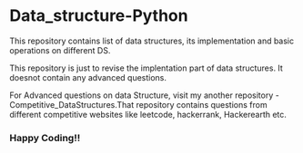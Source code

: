 # Data_structure-Python

This repository contains list of data structures, its implementation and basic operations on different DS.

This repository is just to revise the implentation part of data structures. It doesnot contain any advanced questions.

For Advanced questions on data Structure, visit my another repository - Competitive_DataStructures.That repository contains questions from different competitive websites like leetcode, hackerrank, Hackerearth etc.

### Happy Coding!!
